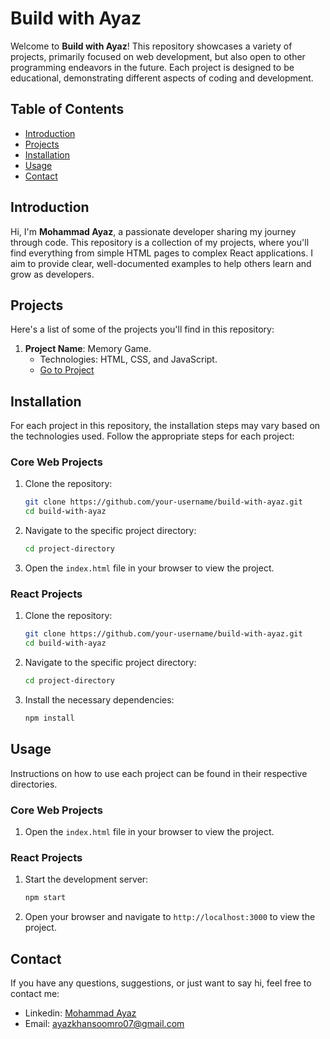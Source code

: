 # Build with Ayaz

Welcome to **Build with Ayaz**! This repository showcases a variety of projects, primarily focused on web development, but also open to other programming endeavors in the future. Each project is designed to be educational, demonstrating different aspects of coding and development.

## Table of Contents

- [Introduction](#introduction)
- [Projects](#projects)
- [Installation](#installation)
- [Usage](#usage)
- [Contact](#contact)

## Introduction

Hi, I'm **Mohammad Ayaz**, a passionate developer sharing my journey through code. This repository is a collection of my projects, where you'll find everything from simple HTML pages to complex React applications. I aim to provide clear, well-documented examples to help others learn and grow as developers.

## Projects

Here's a list of some of the projects you'll find in this repository:

1. **Project Name**: Memory Game.
   - Technologies: HTML, CSS, and JavaScript.
   - [Go to Project](https://github.com/theayazsoomro/build-with-ayaz/tree/main/memory-game)


## Installation

For each project in this repository, the installation steps may vary based on the technologies used. Follow the appropriate steps for each project:

### Core Web Projects

1. Clone the repository:
   ```sh
   git clone https://github.com/your-username/build-with-ayaz.git
   cd build-with-ayaz
   ```

2. Navigate to the specific project directory:
    ```sh
    cd project-directory
    ```

3. Open the `index.html` file in your browser to view the project.

### React Projects
1. Clone the repository:
   ```sh
   git clone https://github.com/your-username/build-with-ayaz.git
   cd build-with-ayaz
   ```

2. Navigate to the specific project directory:
    ```sh
    cd project-directory
    ```

3. Install the necessary dependencies:
    ```sh
    npm install
    ```

## Usage
Instructions on how to use each project can be found in their respective directories.

### Core Web Projects

1. Open the `index.html` file in your browser to view the project.

### React Projects

1. Start the development server:
    ```sh
    npm start
    ```

2. Open your browser and navigate to `http://localhost:3000` to view the project.


## Contact

If you have any questions, suggestions, or just want to say hi, feel free to contact me:
 - Linkedin: [Mohammad Ayaz](https://www.linkedin.com/in/theayazsoomro)
 - Email: [ayazkhansoomro07@gmail.com](mailto:ayazkhansoomro07@gmail.com)